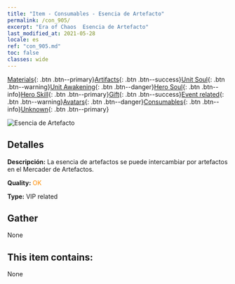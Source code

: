 ```yaml
---
title: "Item - Consumables - Esencia de Artefacto"
permalink: /con_905/
excerpt: "Era of Chaos  Esencia de Artefacto"
last_modified_at: 2021-05-28
locale: es
ref: "con_905.md"
toc: false
classes: wide
---
```

 [Materials](/ItemsES/){: .btn .btn--primary}[Artifacts](/ItemsES/Artifacts/){: .btn .btn--success}[Unit Soul](/ItemsES/UnitSoul/){: .btn .btn--warning}[Unit Awakening](/ItemsES/UnitAwakening/){: .btn .btn--danger}[Hero Soul](/ItemsES/HeroSoul/){: .btn .btn--info}[Hero Skill](/ItemsES/HeroSkill/){: .btn .btn--primary}[Gift](/ItemsES/Gift/){: .btn .btn--success}[Event related](/ItemsES/Events/){: .btn .btn--warning}[Avatars](/ItemsES/Avatars/){: .btn .btn--danger}[Consumables](/ItemsES/Consumables/){: .btn .btn--info}[Unknown](/ItemsES/Unknown/){: .btn .btn--primary}

 ![Esencia de Artefacto](/images/t/i_99.png)

## Detalles
 **Descripción:** La esencia de artefactos se puede intercambiar por artefactos en el Mercader de Artefactos.

 **Quality:** <span style="color: #FF8C00">OK</span>

 **Type:** VIP related

## Gather

  None

## This item contains:

  None

